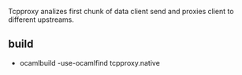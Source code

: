 Tcpproxy analizes first chunk of data client send and proxies client to different upstreams.

build
-----


* ocamlbuild -use-ocamlfind tcpproxy.native


